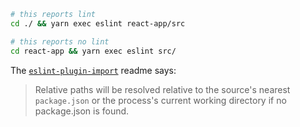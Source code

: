 ```bash
# this reports lint
cd ./ && yarn exec eslint react-app/src
```

```bash
# this reports no lint
cd react-app && yarn exec eslint src/
```

The [`eslint-plugin-import`] readme says:

> Relative paths will be resolved relative to the source's nearest `package.json` or the process's current working directory if no package.json is found.

[`eslint-plugin-import`]: https://github.com/benmosher/eslint-plugin-import
